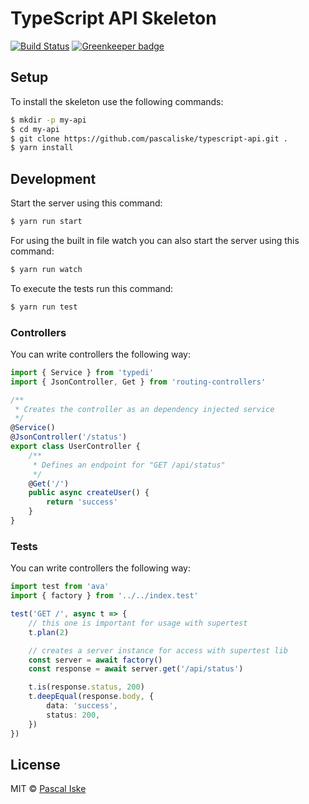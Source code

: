 # TypeScript API Skeleton

[![Build Status](https://travis-ci.com/pascaliske/typescript-api.svg?branch=master)](https://travis-ci.com/pascaliske/typescript-api) [![Greenkeeper badge](https://badges.greenkeeper.io/pascaliske/typescript-api.svg)](https://greenkeeper.io/)

## Setup

To install the skeleton use the following commands:

```bash
$ mkdir -p my-api
$ cd my-api
$ git clone https://github.com/pascaliske/typescript-api.git .
$ yarn install
```

## Development

Start the server using this command:

```bash
$ yarn run start
```

For using the built in file watch you can also start the server using this command:

```bash
$ yarn run watch
```

To execute the tests run this command:

```bash
$ yarn run test
```

### Controllers

You can write controllers the following way:

```typescript
import { Service } from 'typedi'
import { JsonController, Get } from 'routing-controllers'

/**
 * Creates the controller as an dependency injected service
 */
@Service()
@JsonController('/status')
export class UserController {
    /**
     * Defines an endpoint for "GET /api/status"
     */
    @Get('/')
    public async createUser() {
        return 'success'
    }
}
```

### Tests

You can write controllers the following way:

```typescript
import test from 'ava'
import { factory } from '../../index.test'

test('GET /', async t => {
    // this one is important for usage with supertest
    t.plan(2)

    // creates a server instance for access with supertest lib
    const server = await factory()
    const response = await server.get('/api/status')

    t.is(response.status, 200)
    t.deepEqual(response.body, {
        data: 'success',
        status: 200,
    })
})
```

## License

MIT © [Pascal Iske](https://pascal-iske.de)
